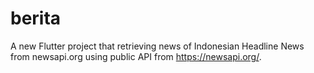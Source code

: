 # berita

A new Flutter project that retrieving news of Indonesian Headline News from newsapi.org using public API from https://newsapi.org/.
